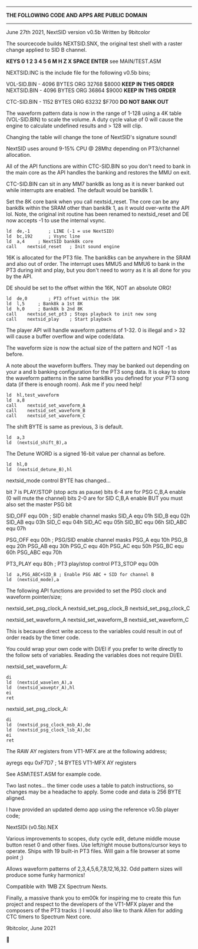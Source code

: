 
*************************************************
**THE FOLLOWING CODE AND APPS ARE PUBLIC DOMAIN**
*************************************************

June 27th 2021, NextSID version v0.5b
Written by 9bitcolor


The sourcecode builds NEXTSID.SNX, the original test shell with a raster
change applied to SID B channel.

**KEYS 0 1 2 3 4 5 6 M H Z X SPACE ENTER** see MAIN/TEST.ASM



 NEXTSID.INC is the include file for the following v0.5b bins;

 VOL-SID.BIN - 4096 BYTES ORG 32768 $8000 **KEEP IN THIS ORDER**
 NEXTSID.BIN - 4096 BYTES ORG 36864 $9000 **KEEP IN THIS ORDER**
 
 CTC-SID.BIN - 1152 BYTES ORG 63232 $F700 **DO NOT BANK OUT**


The waveform pattern data is now in the range of 1-128 using a 4K table
(VOL-SID.BIN) to scale the volume. A duty cycle value of 0 will cause the
engine to calculate undefined results and > 128 will clip.

Changing the table will change the tone of NextSID's signature sound!

NextSID uses around 9-15% CPU @ 28Mhz depending on PT3/channel allocation.



All of the API functions are within CTC-SID.BIN so you don't need to bank
in the main core as the API handles the banking and restores the MMU on exit.

CTC-SID.BIN can sit in any MM7 bank8k as long as it is never banked out while
interrupts are enabled. The default would be bank8k 1.

Set the 8K core bank when you call nextsid_reset. The core can be any bank8k
within the SRAM other than bank8k 1, as it would over-write the API lol.
Note, the original init routine has been renamed to nextsid_reset and DE
now accepts -1 to use the internal vsync.

	ld	de,-1		; LINE (-1 = use NextSID)
	ld	bc,192		; Vsync line
	ld	a,4		; NextSID bank8k core
	call	nextsid_reset	; Init sound engine


16K is allocated for the PT3 file. The bank8ks can be anywhere in the SRAM
and also out of order. The interrupt uses MMU5 and MMU6 to bank in the PT3
during init and play, but you don't need to worry as it is all done for you
by the API.

DE should be set to the offset within the 16K, NOT an absolute ORG!

	ld	de,0		; PT3 offset within the 16K
	ld	l,5		; Bank8k a 1st 8K
	ld	h,0		; Bank8k b 2nd 8K
	call	nextsid_set_pt3	; Stops playback to init new song
	call	nextsid_play	; Start playback


The player API will handle waveform patterns of 1-32. 0 is illegal and > 32
will cause a buffer overflow and wipe code/data.

The waveform size is now the actual size of the pattern and NOT -1 as before.

A note about the waveform buffers. They may be banked out depending on your
a and b banking configuration for the PT3 song data. It is okay to store the
waveform patterns in the same bank8ks you defined for your PT3 song data
(if there is enough room). Ask me if you need help!

	ld	hl,test_waveform
	ld	a,8
	call	nextsid_set_waveform_A
	call	nextsid_set_waveform_B
	call	nextsid_set_waveform_C

The shift BYTE is same as previous, 3 is default.

	ld	a,3
	ld	(nextsid_shift_B),a

The Detune WORD is a signed 16-bit value per channal as before.

	ld	hl,0
	ld	(nextsid_detune_B),hl

nextsid_mode control BYTE has changed...

bit    7 is PLAY/STOP (stop acts as pause)
bits 6-4 are for PSG C,B,A enable (0 will mute the channel)
bits 2-0 are for SID C,B,A enable BUT you must also set the master PSG bit

SID_OFF	equ	00h	; SID enable channel masks
SID_A	equ	01h
SID_B	equ	02h
SID_AB	equ	03h
SID_C	equ	04h
SID_AC	equ	05h
SID_BC	equ	06h
SID_ABC	equ	07h

PSG_OFF	equ	00h	; PSG/SID enable channel masks
PSG_A	equ	10h
PSG_B	equ	20h
PSG_AB	equ	30h
PSG_C	equ	40h
PSG_AC	equ	50h
PSG_BC	equ	60h
PSG_ABC	equ	70h

PT3_PLAY	equ	80h	; PT3 play/stop control
PT3_STOP	equ	00h

	ld	a,PSG_ABC+SID_B	; Enable PSG ABC + SID for channel B
	ld	(nextsid_mode),a


The following API functions are provided to set the PSG clock and waveform
pointer/size;

nextsid_set_psg_clock_A
nextsid_set_psg_clock_B
nextsid_set_psg_clock_C

nextsid_set_waveform_A
nextsid_set_waveform_B
nextsid_set_waveform_C


This is because direct write access to the variables could result in out of
order reads by the timer code.

You could wrap your own code with DI/EI if you prefer to write directly to
the follow sets of variables. Reading the variables does not require DI/EI.

nextsid_set_waveform_A:

	di
	ld	(nextsid_wavelen_A),a
	ld	(nextsid_waveptr_A),hl
	ei
	ret

nextsid_set_psg_clock_A:

	di
	ld	(nextsid_psg_clock_msb_A),de
	ld	(nextsid_psg_clock_lsb_A),bc
	ei
	ret


The RAW AY registers from VT1-MFX are at the following address;

ayregs	equ	0xF7D7	; 14 BYTES VT1-MFX AY registers


See ASM\TEST.ASM for example code.


Two last notes... the timer code uses a table to patch instructions, so
changes may be a headache to apply. Some code and data is 256 BYTE aligned.



I have provided an updated demo app using the reference v0.5b player code;

NextSIDi (v0.5b).NEX

Various improvements to scopes, duty cycle edit, detune middle mouse button
reset 0 and other fixes. Use left/right mouse buttons/cursor keys to operate.
Ships with 19 built-in PT3 files. Will gain a file browser at some point ;)

Allows waveform patterns of 2,3,4,5,6,7,8,12,16,32. Odd pattern sizes will
produce some funky harmonics!

Compatible with 1MB ZX Spectrum Nexts.



Finally, a massive thank you to em00k for inspiring me to create this fun
project and respect to the developers of the VT1-MFX player and the composers
of the PT3 tracks :)
I would also like to thank Allen for adding CTC timers to Spectrum Next core.


9bitcolor, June 2021


